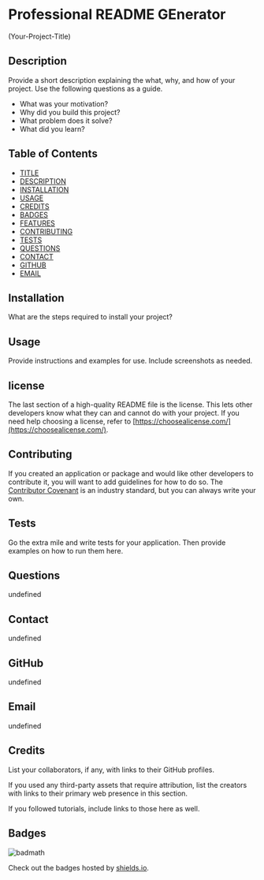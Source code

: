 # Professional README GEnerator
(Your-Project-Title)


## Description
Provide a short description explaining the what, why, and how of your project. Use the following questions as a guide.
- What was your motivation?
- Why did you build this project?
- What problem does it solve?
- What did you learn?

## Table of Contents

* [TITLE](#title)
* [DESCRIPTION](#description)
* [INSTALLATION](#installation)
* [USAGE](#usage)
* [CREDITS](#credits)
* [BADGES](#badges)
* [FEATURES](#features)
* [CONTRIBUTING](#contributing)
* [TESTS](#tests)
* [QUESTIONS](#questions)
* [CONTACT](#contact)
* [GITHUB](#github)
* [EMAIL](#email)


## Installation
What are the steps required to install your project?


## Usage
Provide instructions and examples for use. Include screenshots as needed.



## license
The last section of a high-quality README file is the license. 
This lets other developers know what they can and cannot do with your project. 
If you need help choosing a license, refer to [https://choosealicense.com/](https://choosealicense.com/).


## Contributing
If you created an application or package and would like other developers to contribute it, you will want to add guidelines for how to do so. The [Contributor Covenant](https://www.contributor-covenant.org/) is an industry standard, but you can always write your own.



## Tests  
Go the extra mile and write tests for your application. Then provide examples on how to run them here.


## Questions
undefined


## Contact
undefined


## GitHub
undefined


## Email
undefined


## Credits
List your collaborators, if any, with links to their GitHub profiles.

If you used any third-party assets that require attribution, list the creators with links to their primary web presence in this section.

If you followed tutorials, include links to those here as well.


## Badges
![badmath](https://img.shields.io/github/languages/top/nielsenjared/badmath)

 Check out the badges hosted by [shields.io](https://shields.io/). 






